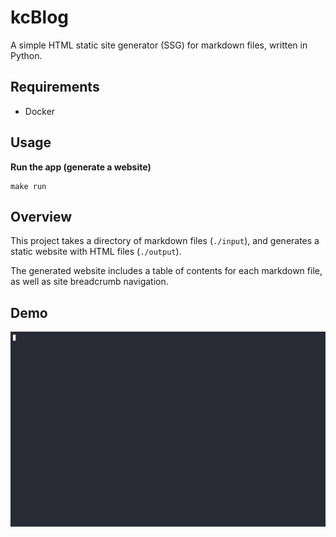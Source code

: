 # kcBlog

A simple HTML static site generator (SSG) for markdown files, written in Python.

## Requirements

- Docker

## Usage

**Run the app (generate a website)**
```shell
make run
```

## Overview

This project takes a directory of markdown files (`./input`), and generates a static website with HTML files (`./output`).

The generated website includes a table of contents for each markdown file, as well as site breadcrumb navigation.

## Demo

![Image of kcBlog running](./demo.gif)
